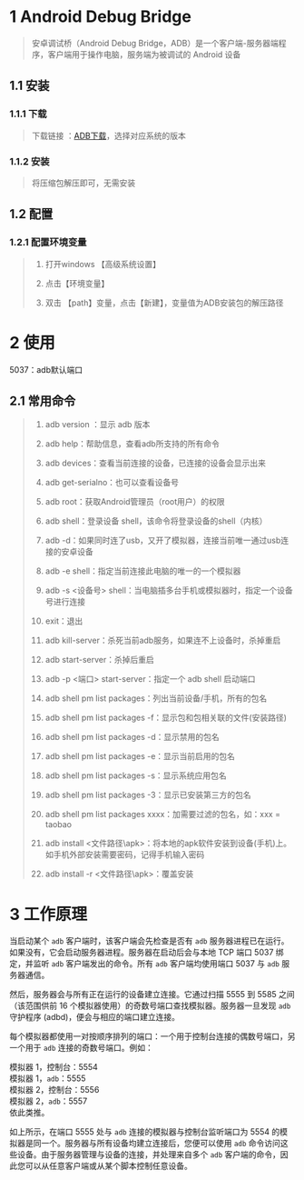 # 1 Android Debug Bridge

> 安卓调试桥（Android Debug Bridge，ADB）是一个客户端-服务器端程序，客户端用于操作电脑，服务端为被调试的 Android 设备

## 1.1 安装

### 1.1.1 下载

> 下载链接 ：[ADB下载](https://adbdownload.com/)，选择对应系统的版本

### 1.1.2 安装

> 将压缩包解压即可，无需安装

## 1.2 配置

### 1.2.1 配置环境变量

> 1. 打开windows 【高级系统设置】
> 
> 2. 点击【环境变量】
> 
> 3. 双击 【path】变量，点击【新建】，变量值为ADB安装包的解压路径

# 2 使用

5037：adb默认端口

## 2.1 常用命令

> 1. adb version ：显示 adb 版本
> 
> 2. adb help：帮助信息，查看adb所支持的所有命令
> 
> 3. adb devices：查看当前连接的设备，已连接的设备会显示出来
> 
> 4. adb get-serialno：也可以查看设备号
> 
> 5. adb root：获取Android管理员（root用户）的权限
> 
> 6. adb shell：登录设备 shell，该命令将登录设备的shell（内核）
> 
> 7. adb -d：如果同时连了usb，又开了模拟器，连接当前唯一通过usb连接的安卓设备
> 
> 8. adb -e shell：指定当前连接此电脑的唯一的一个模拟器
> 
> 9. adb -s <设备号> shell：当电脑插多台手机或模拟器时，指定一个设备号进行连接
> 
> 10. exit：退出
> 
> 11. adb kill-server：杀死当前adb服务，如果连不上设备时，杀掉重启
> 
> 12. adb start-server：杀掉后重启
> 
> 13. adb -p <端口> start-server：指定一个 adb shell 启动端口
> 
> 14. adb shell pm list packages：列出当前设备/手机，所有的包名
> 
> 15. adb shell pm list packages -f：显示包和包相关联的文件(安装路径)
> 
> 16. adb shell pm list packages -d：显示禁用的包名
> 
> 17. adb shell pm list packages -e：显示当前启用的包名
> 
> 18. adb shell pm list packages -s：显示系统应用包名
> 
> 19. adb shell pm list packages -3：显示已安装第三方的包名
> 
> 20. adb shell pm list packages xxxx：加需要过滤的包名，如：xxx = taobao
> 
> 21. adb install <文件路径\apk>：将本地的apk软件安装到设备(手机)上。如手机外部安装需要密码，记得手机输入密码
> 
> 22. adb install -r <文件路径\apk>：覆盖安装

# 3 工作原理

当启动某个 `adb` 客户端时，该客户端会先检查是否有 `adb` 服务器进程已在运行。如果没有，它会启动服务器进程。服务器在启动后会与本地 TCP 端口 5037 绑定，并监听 `adb` 客户端发出的命令。所有 `adb` 客户端均使用端口 5037 与 `adb` 服务器通信。

然后，服务器会与所有正在运行的设备建立连接。它通过扫描 5555 到 5585 之间（该范围供前 16 个模拟器使用）的奇数号端口查找模拟器。服务器一旦发现 `adb` 守护程序 (adbd)，便会与相应的端口建立连接。

每个模拟器都使用一对按顺序排列的端口：一个用于控制台连接的偶数号端口，另一个用于 `adb` 连接的奇数号端口。例如：

模拟器 1，控制台：5554  
模拟器 1，`adb`：5555  
模拟器 2，控制台：5556  
模拟器 2，`adb`：5557  
依此类推。

如上所示，在端口 5555 处与 `adb` 连接的模拟器与控制台监听端口为 5554 的模拟器是同一个。服务器与所有设备均建立连接后，您便可以使用 `adb` 命令访问这些设备。由于服务器管理与设备的连接，并处理来自多个 `adb` 客户端的命令，因此您可以从任意客户端或从某个脚本控制任意设备。
